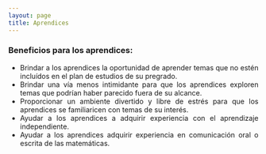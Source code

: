 ```yaml
---
layout: page
title: Aprendices
---
```


### Beneficios para los aprendices:
<div style="text-align: justify">
<p><ul>
<li>Brindar a los aprendices la oportunidad de aprender temas que no estén incluídos en el plan de estudios de su pregrado.</li>
<li>Brindar una vía menos intimidante para que los aprendices exploren temas que podrían haber parecido fuera de su alcance.</li>
<li>Proporcionar un ambiente divertido y libre de estrés para que los aprendices se familiaricen con temas de su interés.</li>
<li>Ayudar a los aprendices a adquirir experiencia con el aprendizaje independiente.</li>
<li>Ayudar a los aprendices adquirir experiencia en comunicación oral o escrita de las matemáticas.</li>
</ul></p>
</div>
